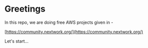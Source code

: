 # Greetings

In this repo, we are doing free AWS projects given in -

[https://community.nextwork.org/](https://community.nextwork.org/)

Let's start...
